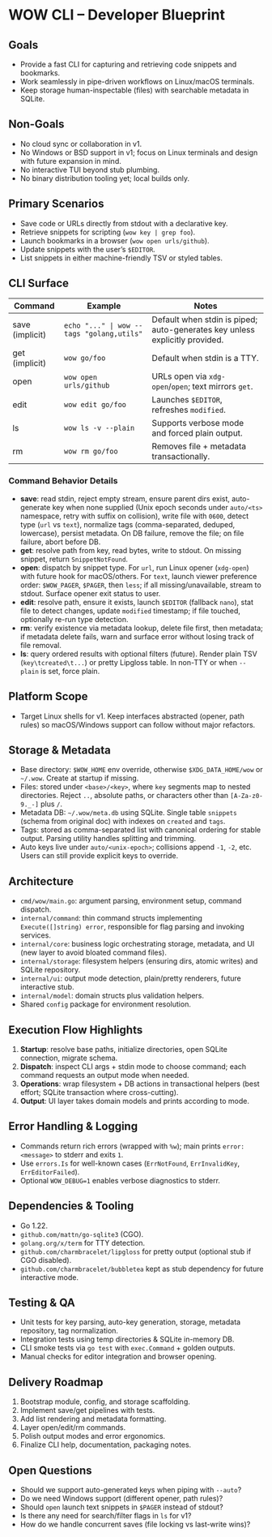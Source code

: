 # WOW CLI – Developer Blueprint

## Goals
- Provide a fast CLI for capturing and retrieving code snippets and bookmarks.
- Work seamlessly in pipe-driven workflows on Linux/macOS terminals.
- Keep storage human-inspectable (files) with searchable metadata in SQLite.

## Non-Goals
- No cloud sync or collaboration in v1.
- No Windows or BSD support in v1; focus on Linux terminals and design with future expansion in mind.
- No interactive TUI beyond stub plumbing.
- No binary distribution tooling yet; local builds only.

## Primary Scenarios
- Save code or URLs directly from stdout with a declarative key.
- Retrieve snippets for scripting (`wow key | grep foo`).
- Launch bookmarks in a browser (`wow open urls/github`).
- Update snippets with the user’s `$EDITOR`.
- List snippets in either machine-friendly TSV or styled tables.

## CLI Surface
| Command | Example | Notes |
| --- | --- | --- |
| save (implicit) | `echo "..." \| wow --tags "golang,utils"` | Default when stdin is piped; auto-generates key unless explicitly provided. |
| get (implicit) | `wow go/foo` | Default when stdin is a TTY. |
| open | `wow open urls/github` | URLs open via `xdg-open`/`open`; text mirrors `get`. |
| edit | `wow edit go/foo` | Launches `$EDITOR`, refreshes `modified`. |
| ls | `wow ls -v --plain` | Supports verbose mode and forced plain output. |
| rm | `wow rm go/foo` | Removes file + metadata transactionally. |

### Command Behavior Details
- **save**: read stdin, reject empty stream, ensure parent dirs exist, auto-generate key when none supplied (Unix epoch seconds under `auto/<ts>` namespace, retry with suffix on collision), write file with `0600`, detect type (`url` vs `text`), normalize tags (comma-separated, deduped, lowercase), persist metadata. On DB failure, remove the file; on file failure, abort before DB.
- **get**: resolve path from key, read bytes, write to stdout. On missing snippet, return `SnippetNotFound`.
- **open**: dispatch by snippet type. For `url`, run Linux opener (`xdg-open`) with future hook for macOS/others. For `text`, launch viewer preference order: `$WOW_PAGER`, `$PAGER`, then `less`; if all missing/unavailable, stream to stdout. Surface opener exit status to user.
- **edit**: resolve path, ensure it exists, launch `$EDITOR` (fallback `nano`), stat file to detect changes, update `modified` timestamp; if file touched, optionally re-run type detection.
- **rm**: verify existence via metadata lookup, delete file first, then metadata; if metadata delete fails, warn and surface error without losing track of file removal.
- **ls**: query ordered results with optional filters (future). Render plain TSV (`key\tcreated\t...`) or pretty Lipgloss table. In non-TTY or when `--plain` is set, force plain.

## Platform Scope
- Target Linux shells for v1. Keep interfaces abstracted (opener, path rules) so macOS/Windows support can follow without major refactors.

## Storage & Metadata
- Base directory: `$WOW_HOME` env override, otherwise `$XDG_DATA_HOME/wow` or `~/.wow`. Create at startup if missing.
- Files: stored under `<base>/<key>`, where `key` segments map to nested directories. Reject `..`, absolute paths, or characters other than `[A-Za-z0-9._-]` plus `/`.
- Metadata DB: `~/.wow/meta.db` using SQLite. Single table `snippets` (schema from original doc) with indexes on `created` and `tags`.
- Tags: stored as comma-separated list with canonical ordering for stable output. Parsing utility handles splitting and trimming.
- Auto keys live under `auto/<unix-epoch>`; collisions append `-1`, `-2`, etc. Users can still provide explicit keys to override.

## Architecture
- `cmd/wow/main.go`: argument parsing, environment setup, command dispatch.
- `internal/command`: thin command structs implementing `Execute([]string) error`, responsible for flag parsing and invoking services.
- `internal/core`: business logic orchestrating storage, metadata, and UI (new layer to avoid bloated command files).
- `internal/storage`: filesystem helpers (ensuring dirs, atomic writes) and SQLite repository.
- `internal/ui`: output mode detection, plain/pretty renderers, future interactive stub.
- `internal/model`: domain structs plus validation helpers.
- Shared `config` package for environment resolution.

## Execution Flow Highlights
1. **Startup**: resolve base paths, initialize directories, open SQLite connection, migrate schema.
2. **Dispatch**: inspect CLI args + stdin mode to choose command; each command requests an output mode when needed.
3. **Operations**: wrap filesystem + DB actions in transactional helpers (best effort; SQLite transaction where cross-cutting).
4. **Output**: UI layer takes domain models and prints according to mode.

## Error Handling & Logging
- Commands return rich errors (wrapped with `%w`); main prints `error: <message>` to stderr and exits `1`.
- Use `errors.Is` for well-known cases (`ErrNotFound`, `ErrInvalidKey`, `ErrEditorFailed`).
- Optional `WOW_DEBUG=1` enables verbose diagnostics to stderr.

## Dependencies & Tooling
- Go 1.22.
- `github.com/mattn/go-sqlite3` (CGO).
- `golang.org/x/term` for TTY detection.
- `github.com/charmbracelet/lipgloss` for pretty output (optional stub if CGO disabled).
- `github.com/charmbracelet/bubbletea` kept as stub dependency for future interactive mode.

## Testing & QA
- Unit tests for key parsing, auto-key generation, storage, metadata repository, tag normalization.
- Integration tests using temp directories & SQLite in-memory DB.
- CLI smoke tests via `go test` with `exec.Command` + golden outputs.
- Manual checks for editor integration and browser opening.

## Delivery Roadmap
1. Bootstrap module, config, and storage scaffolding.
2. Implement save/get pipelines with tests.
3. Add list rendering and metadata formatting.
4. Layer open/edit/rm commands.
5. Polish output modes and error ergonomics.
6. Finalize CLI help, documentation, packaging notes.

## Open Questions
- Should we support auto-generated keys when piping with `--auto`?
- Do we need Windows support (different opener, path rules)?
- Should `open` launch text snippets in `$PAGER` instead of stdout?
- Is there any need for search/filter flags in `ls` for v1?
- How do we handle concurrent saves (file locking vs last-write wins)?
